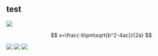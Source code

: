 ## test
<img src="https://latex.codecogs.com/svg.latex?\;x=\frac{-b\pm\sqrt{b^2-4ac}}{2a}"  />  

$$
x=\frac{-b\pm\sqrt{b^2-4ac}}{2a}
$$

<img src="https://latex.codecogs.com/svg.latex?\;2^7"  />  

<img src="https://latex.codecogs.com/svg.latex?\;[1,2,3]^T"  />  

<img src="https://latex.codecogs.com/svg.latex?\;x=\frac{\partial E^P_{n-1}}{\partial x^{k}_{n-1}} = \sum_i w^{ik}_{n} \cdot \frac{\partial E^P_n}{\partial y^i_n}"  />
